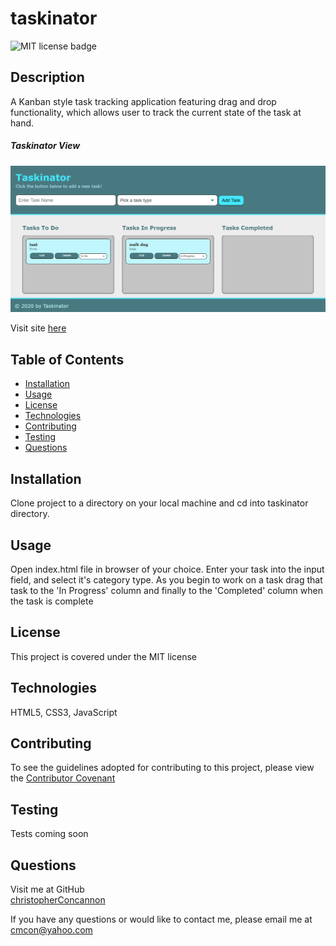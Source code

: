 # taskinator

![MIT license badge](https://img.shields.io/badge/license-MIT-green)

## Description
A Kanban style task tracking application featuring drag and drop functionality, which allows user to track the current state of the task at hand.

##### Taskinator View
![Taskinator View Screenshot](./assets/images/screenshot.png)


Visit site [here](https://christopherconcannon.github.io/taskinator/)

## Table of Contents
  * [Installation](#installation)
  * [Usage](#usage)
  * [License](#license)
  * [Technologies](#technologies)
  * [Contributing](#contributing)
  * [Testing](#testing)
  * [Questions](#questions)
  
## Installation
Clone project to a directory on your local machine and cd into taskinator directory. 

## Usage
Open index.html file in browser of your choice.  Enter your task into the input field, and select it's category type.  As you begin to work on a task drag that task to the 'In Progress' column and finally to the 'Completed' column when the task is complete  

## License 
This project is covered under the MIT license 

## Technologies 
HTML5, CSS3, JavaScript

## Contributing
To see the guidelines adopted for contributing to this project, please view the [Contributor Covenant](https://www.contributor-covenant.org/version/2/0/code_of_conduct/code_of_conduct.txt)

## Testing
Tests coming soon

## Questions
Visit me at GitHub  
[christopherConcannon](https://github.com/christopherConcannon)
  
If you have any questions or would like to contact me, please email me at  
[cmcon@yahoo.com](mailto:cmcon@yahoo.com)

